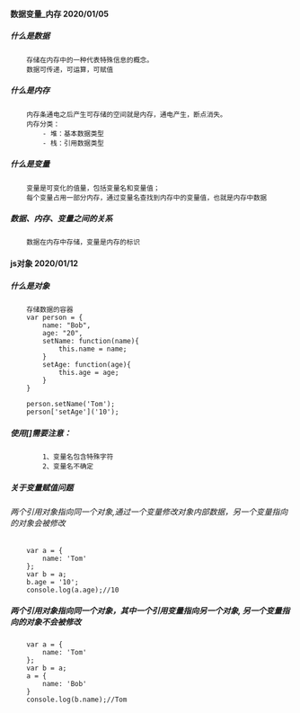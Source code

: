 #### 数据变量_内存 2020/01/05
##### 什么是数据
		存储在内存中的一种代表特殊信息的概念。
		数据可传递，可运算，可赋值
##### 什么是内存
		内存条通电之后产生可存储的空间就是内存，通电产生，断点消失。
		内存分类：
			- 堆：基本数据类型
			- 栈：引用数据类型
##### 什么是变量
		变量是可变化的值量，包括变量名和变量值；
		每个变量占用一部分内存，通过变量名查找到内存中的变量值，也就是内存中数据
##### 数据、内存、变量之间的关系
		数据在内存中存储，变量是内存的标识

#### js对象 2020/01/12
##### 什么是对象
		存储数据的容器	
		var person = {
			name: "Bob",
			age: "20",
			setName: function(name){
				this.name = name;
			}
			setAge: function(age){
				this.age = age;
			}
		}
		
		person.setName('Tom');
		person['setAge']('10');
##### 使用[]需要注意：
			1、变量名包含特殊字符
			2、变量名不确定
##### 关于变量赋值问题
###### 两个引用对象指向同一个对象,通过一个变量修改对象内部数据，另一个变量指向的对象会被修改
		var a = {
			name: 'Tom'
		};
		var b = a;
		b.age = '10';
		console.log(a.age);//10
##### 两个引用对象指向同一个对象，其中一个引用变量指向另一个对象, 另一个变量指向的对象不会被修改
		var a = {
			name: 'Tom'
		};
		var b = a;
		a = {
			name: 'Bob'
		}
		console.log(b.name);//Tom

	